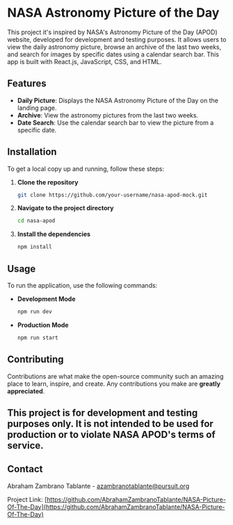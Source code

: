 # NASA Astronomy Picture of the Day 

This project it's inspired by NASA's Astronomy Picture of the Day (APOD) website, developed for development and testing purposes. It allows users to view the daily astronomy picture, browse an archive of the last two weeks, and search for images by specific dates using a calendar search bar. This app is built with React.js, JavaScript, CSS, and HTML.

## Features

- **Daily Picture**: Displays the NASA Astronomy Picture of the Day on the landing page.
- **Archive**: View the astronomy pictures from the last two weeks.
- **Date Search**: Use the calendar search bar to view the picture from a specific date.

## Installation

To get a local copy up and running, follow these steps:

1. **Clone the repository**
    ```sh
    git clone https://github.com/your-username/nasa-apod-mock.git
    ```
2. **Navigate to the project directory**
    ```sh
    cd nasa-apod
    ```
3. **Install the dependencies**
    ```sh
    npm install
    ```

## Usage

To run the application, use the following commands:

- **Development Mode**
    ```sh
    npm run dev
    ```
- **Production Mode**
    ```sh
    npm run start
    ```

## Contributing

Contributions are what make the open-source community such an amazing place to learn, inspire, and create. Any contributions you make are **greatly appreciated**.

## This project is for development and testing purposes only. It is not intended to be used for production or to violate NASA APOD's terms of service.

## Contact

Abraham Zambrano Tablante - [azambranotablante@pursuit.org](mailto:azambranotablante@pursuit.org)

Project Link: [https://github.com/AbrahamZambranoTablante/NASA-Picture-Of-The-Day](https://github.com/AbrahamZambranoTablante/NASA-Picture-Of-The-Day)


